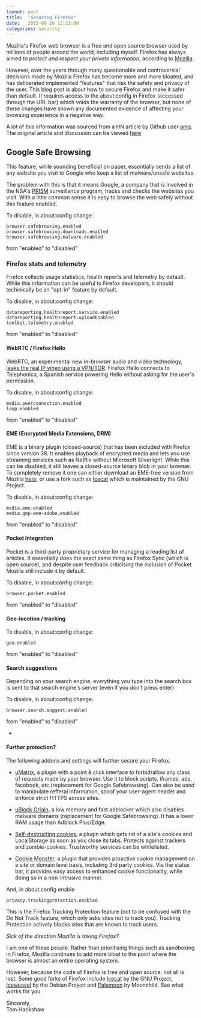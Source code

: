 ```yaml
---
layout: post
title:  "Securing Firefox"
date:   2015-06-26 12:23:00
categories: security 
---
```


Mozilla's Firefox web browser is a free and open source browser used by millions of people around the world, including myself. Firefox has always aimed _to protect and respect your private information_, according to [Mozilla][moz].

However, over the years through many questionable and controversial decisions made by Mozilla Firefox has become more and more bloated, and has deliberated implemented "features" that risk the safety and privacy of the user.
This blog post is about how to secure Firefox and make it safer than default. It requires access to the about:config in Firefox (accessed through the URL bar) which voids the warranty of the browser, but none of these changes have shown any documented evidence of affecting your browsing experience in a negative way.

A lot of this information was sourced from a HN article by Github user [amq][amq]. The original article and discussion can be viewed [here][hn]

## Google Safe Browsing 

This feature, while sounding beneficial on paper, essentially sends a list of any website you visit to Google who keep a list of malware/unsafe websites.

The problem with this is that it means Google, a company that is involved in the NSA's [PRISM][psm] surveillance program, tracks and checks the websites you visit. With a little common sense it is easy to browse the web safely without this feature enabled.

To disable, in about:config change:
<br>
```
browser.safebrowsing.enabled
browser.safebrowsing.downloads.enabled
browser.safebrowsing.malware.enabled
```

from "enabled" to "disabled"

### Firefox stats and telemetry ###

Firefox collects usage statistics, health reports and telemetry by default. While this information can be useful to Firefox developers, it should techinically be an "opt-in" feature by default. 

To disable, in about:config change:
<br>
```
datareporting.healthreport.service.enabled
datareporting.healthreport.uploadEnabled
toolkit.telemetry.enabled
```

from "enabled" to "disabled"

#### WebRTC / Firefox Hello 

WebRTC, an experimental new in-browser audio and video technology, [leaks the real IP when using a VPN/TOR][vpn]. Firefox Hello connects to Telephonica, a Spanish service powering Hello without asking for the user's permission.

To disable, in about:config change:
<br>
```
media.peerconnection.enabled
loop.enabled
```

from "enabled" to "disabled"

#### EME (Encrypted Media Extensions, DRM) 

EME is a binary plugin (closed-source) that has been included with Firefox since version 38. It enables playback of encrypted media and lets you use streaming services such as Netflix without Microsoft Silverlight. While this can be disabled, it still leaves a closed-source binary blob in your browser. To completely remove it one can either download an EME-free version from Mozilla [here][eme], or use a fork such as [Icecat][ic] which is maintained by the GNU Project.

To disable, in about:config change:
<br>

```
media.eme.enabled
media.gmp-eme-adobe.enabled
```

from "enabled" to "disabled"

#### Pocket Integration 

Pocket is a third-party proprietary service for managing a reading list of articles. It essentially does the exact same thing as Firefox Sync (which is open source), and despite user feedback criticising the inclusion of Pocket Mozilla still include it by default.

To disable, in about:config change:
<br>

```
browser.pocket.enabled
```

from "enabled" to "disabled"

#### Geo-location / tracking 

To disable, in about:config change:
<br>
```
geo.enabled
```

from "enabled" to "disabled"

#### Search suggestions 

Depending on your search engine, everything you type into the search box is sent to that search engine's server (even if you don't press enter)

To disable, in about:config change:
<br>
```
browser.search.suggest.enabled
```

from "enabled" to "disabled"

-

#### Further protection? 

The following addons and settings will further secure your Firefox.

- [uMatrix][um], a plugin with a point & click interface to forbid/allow any class of requests made by your browser. Use it to block scripts, iframes, ads, facebook, etc (replacement for Google Safebrowsing). Can also be used to manipulate refferal information, spoof your user-agent header and enforce strict HTTPS across sites.

- [uBlock Origin][ub], a low memory and fast adblocker which also disables malware domains (replacement for Google Safebrowsing). It has a lower RAM usage than Adblock Plus/Edge.

- [Self-destructing cookies][sd], a plugin which gets rid of a site's cookies and LocalStorage as soon as you close its tabs. Protects against trackers and zombie-cookies. Trustworthy services can be whitelisted.

- [Cookie Monster][cm], a plugin that provides proactive cookie management on a site or domain level basis, including 3rd party cookies. Via the status bar, it provides easy access to enhanced cookie functionality, while doing so in a non-intrusive manner.

And, in about:config enable
<br>
```
privacy.trackingprotection.enabled
```

This is the Firefox Tracking Protection feature (not to be confused with the Do Not Track feature, which only asks sites not to track you). Tracking Protection actively blocks sites that are known to track users.

_Sick of the direction Mozilla is taking Firefox?_

I am one of these people. Rather than prioritising things such as sandboxing in Firefox, Mozilla continues to add more bloat to the point where the browser is almost an entire operating system.

However, because the code of Firefox is free and open source, not all is lost. Some good forks of Firefox include [Icecat][ic] by the GNU Project, [Iceweasel][iw] by the Debian Project and [Palemoon][pm] by Moonchild. See what works for you.

Sincerely,
<br>
Tom Hackshaw

[moz]: https://www.mozilla.org/en-US/firefox/desktop/
[amq]: https://github.com/amq/firefox-debloat
[hn]: https://news.ycombinator.com/item?id=9779440
[psm]: https://en.wikipedia.org/wiki/PRISM_(surveillance_program)
[vpn]: https://github.com/diafygi/webrtc-ips
[eme]: http://download.cdn.mozilla.net/pub/firefox/releases/latest/win32-EME-free/
[ic]: https://www.gnu.org/software/gnuzilla/
[um]: https://addons.mozilla.org/en-us/firefox/addon/umatrix/
[ub]: https://addons.mozilla.org/En-us/firefox/addon/ublock-origin/
[sd]: https://addons.mozilla.org/en-us/firefox/addon/self-destructing-cookies/
[cm]: https://addons.mozilla.org/en-us/firefox/addon/cookie-monster/
[iw]: https://wiki.debian.org/Iceweasel
[pm]: https://www.palemoon.org/
